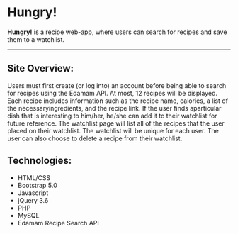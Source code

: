 # Hungry!
**Hungry!** is a recipe web-app, where users can search for recipes and save them to a watchlist.  

<hr />

## Site Overview:
Users must first create (or log into) an account before being able to search for recipes using the Edamam API. At most, 12 recipes will be displayed. Each recipe includes information such as the recipe name, calories, a list of the necessaryingredients, and the recipe link. If the user finds aparticular dish that is interesting to him/her, he/she can add it to their watchlist for future reference. The watchlist page will list all of the recipes that the user placed on their watchlist. The watchlist will be unique for each user. The user can also choose to delete a recipe from their watchlist.

## Technologies:
- HTML/CSS
- Bootstrap 5.0
- Javascript
- jQuery 3.6
- PHP
- MySQL
- Edamam Recipe Search API
